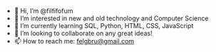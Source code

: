 - 👋 Hi, I’m @filfifofum
- 👀 I’m interested in new and old technology and Computer Science
- 🌱 I’m currently learning SQL, Python, HTML, CSS, JavaScript
- 💞️ I’m looking to collaborate on any great ideas!
- 📫 How to reach me: felgbru@gmail.com

<!---
filfifofum/filfifofum is a ✨ special ✨ repository because its `README.md` (this file) appears on your GitHub profile.
You can click the Preview link to take a look at your changes.
--->
